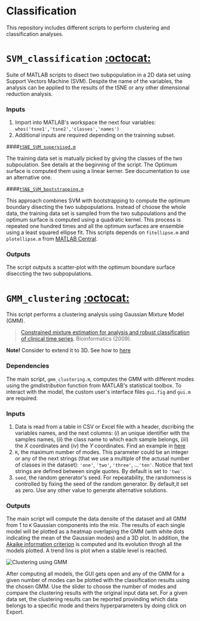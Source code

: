 Classification
==============

This repository includes different scripts to perform clustering and classification analyses.


# `SVM_classification` [:octocat:](https://github.com/mscastillo/Classification/tree/master/SVM_classification)

Suite of MATLAB scripts to disect two subpopulation in a 2D data set using Support Vectors Machine (SVM). Despite the name of the variables, the analysis can be applied to the results of the tSNE or any other dimensional reduction analysis.

### Inputs

1. Import into MATLAB's workspace the next four variables: `whos('tsne1','tsne2','classes','names')`
2. Additional inputs are required depending on the trainning subset.

 ####[`tSNE_SVM_supervised.m`](https://github.com/mscastillo/Classification/tree/master/SVM_classification)
 
 The training data set is matually picked by giving the classes of the two subpoulation. See details at the beginning of the script. The Optimum surface is computed them using a linear kerner. See documentation to use an alternative one.

 ####[`tSNE_SVM_bootstrapping.m`](https://github.com/mscastillo/Classification/tree/master/SVM_classification)
 
 This approach combines SVM with bootstrapping to compute the optimum boundary disecting the two subpopulations. Instead of choose the whole data, the training data set is sampled from the two subpoulations and the optimum surface is computed using a quadratic kernel. This process is repeated one hundred times and all the optimum surfaces are ensemble using a least squared ellipse fit. This scripts depends on `fitellipse.m` and `plotellipse.m` from [MATLAB Central](http://www.mathworks.com/matlabcentral/fileexchange/15125-fitellipse-m).

### Outputs

The script outputs a scatter-plot with the optimum boundare surface diseccting the two subpopulations.


# `GMM_clustering` [:octocat:](https://github.com/mscastillo/Classification/tree/master/GMM_clustering)

This script performs a clustering analysis using Gaussian Mixture Model (GMM).

> [Constrained mixture estimation for analysis and robust
classification of clinical time series](http://bioinformatics.oxfordjournals.org/content/25/12/i6). Bioinformatics (2009).

**Note!** Consider to extend it to 3D. See how to  [here](http://www.mathworks.com/matlabcentral/fileexchange/34527-3d-visualization-of-gmm-learning-via-the-em-algorithm)

### Dependencies

The main script, `gmm_clustering.m`, computes the GMM with different modes using the *gmdistribution* function from MATLAB's statistical toolbox. To interact with the model, the custom user's interface files `gui.fig` and `gui.m` are required.

### Inputs 

1. Data is read from a table in CSV or Excel file with a header, dscribing the variables names, and the next columns: (*i*) an unique identifier with the samples names, (*ii*) the class name to which each sample belongs, (*iii*) the *X* coordinates and (*iv*) the *Y* coordinates. Find an example in [here](https://github.com/mscastillo/Classification/tree/master/Examples)
2. `K`, the maximum number of modes. This parameter could be an integer or any of the next strings (that we use a multiple of the actusal number of classes in the dataset): `'one'`, `'two'`, `'three'`, ...`'ten'`. Notice that text strings are defined between single quotes. By default is set to `'two'`.
3. `seed`, the random generator's seed. For repeatability, the randomness is controlled by fixing the seed of the random generator. By default,it set as zero. Use any other value to generate alternative solutions.

### Outputs

The main script will compute the data densite of the dataset and all GMM from 1 to `K` Gaussian components into the mix. The results of each single model will be plotted as a heatmap overlaping the GMM (with white dots indicating the mean of the Gaussian modes) and a 3D plot. In addition, the [Akaike information criterion](http://en.wikipedia.org/wiki/Akaike_information_criterion) is computed and its evolution throgh all the models plotted. A trend lins is plot when a stable level is reached.

![Clustering using GMM](https://raw.githubusercontent.com/mscastillo/FSE/master/Examples/gmm_clustering.jpg)

After computing all models, the GUI gets open and any of the GMM for a given number of modes can be plotted with the classification results using the chosen GMM. Use the slider to choose the number of modes and compare the clustering results with the original input data set. For a given data set, the clustering results can be reported provinding which data belongs to a specific mode and theirs hyperparameters by doing click on <kdb>Export</kdb>.


